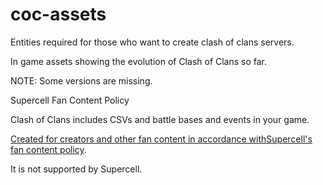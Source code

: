 # coc-assets
Entities required for those who want to create clash of clans servers.

In game assets showing the evolution of Clash of Clans so far.

NOTE: Some versions are missing.

Supercell Fan Content Policy

Clash of Clans includes CSVs and battle bases and events in your game.

[Created for creators and other fan content in accordance withSupercell's fan content policy](http://supercell.com/en/fan-content-policy/).

It is not supported by Supercell.
